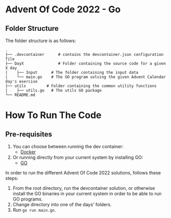 # Advent Of Code 2022 - Go

## Folder Structure
The folder structure is as follows:

    .
    ├── .devcontainer      # contains the devcontainer.json configuration file
    ├── DayX               # Folder containing the source code for a given X day
    |    ├── Input      # The folder containing the input data
    |    └── main.go    # The GO program solving the given Advent Calendar day's exercise
    ├── utils         # Folder containing the common utility functions
    |    ├── utils.go   # The utils GO package
    └── README.md

# How To Run The Code
## Pre-requisites
1. You can choose between running the dev container:
    - [Docker](https://www.docker.com/)
2. Or running directly from your current system by installing GO:
    - [GO](https://go.dev/)

In order to run the different Advent Of Code 2022 solutions, follows these steps:
1. From the root directory, run the devcontainer solution, or otherwise install the GO binaries in your current system in order to be able to run GO programs.
2. Change directory into one of the days' folders.
3. Run `go run main.go`.